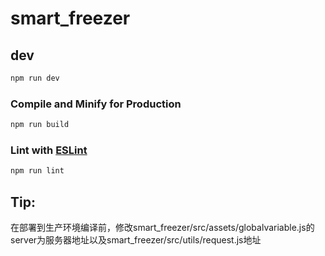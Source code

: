 # smart_freezer

## dev

```sh
npm run dev
```

### Compile and Minify for Production

```sh
npm run build
```

### Lint with [ESLint](https://eslint.org/)

```sh
npm run lint
```

## Tip:
在部署到生产环境编译前，修改smart_freezer/src/assets/globalvariable.js的server为服务器地址以及smart_freezer/src/utils/request.js地址
